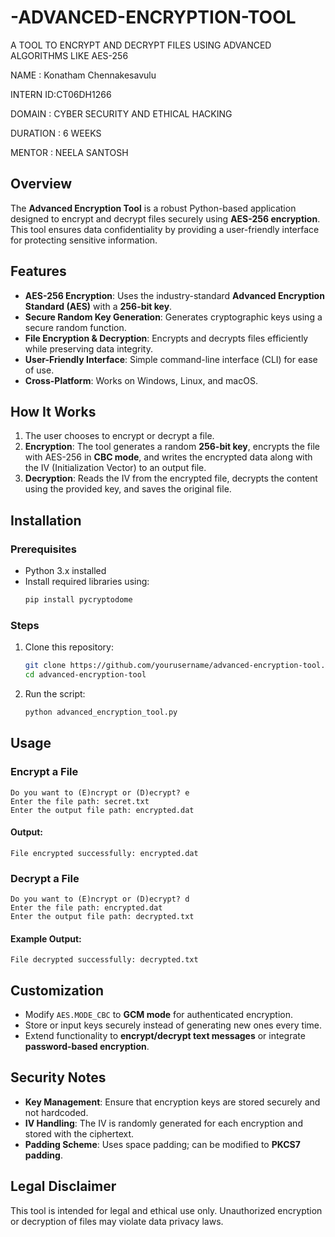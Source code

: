 # -ADVANCED-ENCRYPTION-TOOL #

 A TOOL TO ENCRYPT AND  DECRYPT FILES USING ADVANCED  ALGORITHMS LIKE AES-256 

 NAME : Konatham Chennakesavulu 
 
INTERN  ID:CT06DH1266 

 DOMAIN : CYBER SECURITY AND ETHICAL HACKING 

 DURATION : 6 WEEKS 

 MENTOR : NEELA SANTOSH 

## Overview
The **Advanced Encryption Tool** is a robust Python-based application designed to encrypt and decrypt files securely using **AES-256 encryption**. This tool ensures data confidentiality by providing a user-friendly interface for protecting sensitive information.

## Features
- **AES-256 Encryption**: Uses the industry-standard **Advanced Encryption Standard (AES)** with a **256-bit key**.
- **Secure Random Key Generation**: Generates cryptographic keys using a secure random function.
- **File Encryption & Decryption**: Encrypts and decrypts files efficiently while preserving data integrity.
- **User-Friendly Interface**: Simple command-line interface (CLI) for ease of use.
- **Cross-Platform**: Works on Windows, Linux, and macOS.

## How It Works
1. The user chooses to encrypt or decrypt a file.
2. **Encryption**: The tool generates a random **256-bit key**, encrypts the file with AES-256 in **CBC mode**, and writes the encrypted data along with the IV (Initialization Vector) to an output file.
3. **Decryption**: Reads the IV from the encrypted file, decrypts the content using the provided key, and saves the original file.

## Installation
### Prerequisites
- Python 3.x installed
- Install required libraries using:
  ```bash
  pip install pycryptodome
  ```

### Steps
1. Clone this repository:
   ```bash
   git clone https://github.com/yourusername/advanced-encryption-tool.git
   cd advanced-encryption-tool
   ```
2. Run the script:
   ```bash
   python advanced_encryption_tool.py
   ```

## Usage
### Encrypt a File
```plaintext
Do you want to (E)ncrypt or (D)ecrypt? e
Enter the file path: secret.txt
Enter the output file path: encrypted.dat
```
#### Output:
```plaintext
File encrypted successfully: encrypted.dat
```

### Decrypt a File
```plaintext
Do you want to (E)ncrypt or (D)ecrypt? d
Enter the file path: encrypted.dat
Enter the output file path: decrypted.txt
```
#### Example Output:
```plaintext
File decrypted successfully: decrypted.txt
```

## Customization
- Modify `AES.MODE_CBC` to **GCM mode** for authenticated encryption.
- Store or input keys securely instead of generating new ones every time.
- Extend functionality to **encrypt/decrypt text messages** or integrate **password-based encryption**.

## Security Notes
- **Key Management**: Ensure that encryption keys are stored securely and not hardcoded.
- **IV Handling**: The IV is randomly generated for each encryption and stored with the ciphertext.
- **Padding Scheme**: Uses space padding; can be modified to **PKCS7 padding**.

## Legal Disclaimer
This tool is intended for legal and ethical use only. Unauthorized encryption or decryption of files may violate data privacy laws.





